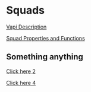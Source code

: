 # Squads

[Vapi Description](https://docs.vapi.ai/squads)

[Squad Properties and Functions](http://localhost:63342/vapi4k/vapi4k.vapi4k-core/build/dokka/html/vapi4k-core/com.vapi4k.api.squad/-squad/index.html)

## Something anything

[//]: # (<a href="static/test.html"> Click herer </a>)

[//]: # (<a href="html/vapi4k-core/com.vapi4k.api.destination/index.html"> Click here 1.5 </a>)

<a href="https://mattbobambrose.github.io/vapi4k/html/vapi4k-core/com.vapi4k.api.destination/index.html" target="_blank"> Click here 2 </a>

<a href="%base_url%/com.vapi4k.api.destination/index.html" target="_blank"> Click here 4 </a>

<chapter title="Example" id="some_chapter" collapsible="false">
<code-block lang="kotlin" src="src/main/kotlin/com/vapi4k/docs/Squad.kt" include-lines="9-32"/>
</chapter>
